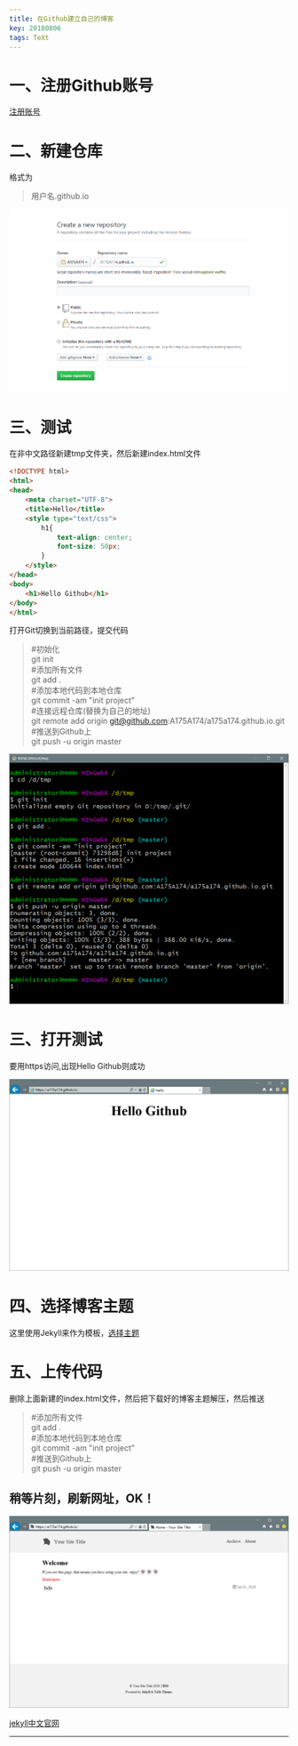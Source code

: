 ```yaml
---
title: 在Github建立自己的博客
key: 20180806
tags: TeXt
---
```


# 一、注册Github账号

[注册账号](https://github.com/join?source=header-home)

<!--more-->

# 二、新建仓库

格式为
> 用户名.github.io

![截图](/_posts/myimg/20180806/20180806203343.png)

# 三、测试


在非中文路径新建tmp文件夹，然后新建index.html文件

```html
<!DOCTYPE html>
<html>
<head>
    <meta charset="UTF-8">
    <title>Hello</title>
    <style type="text/css">
        h1{
            text-align: center;
            font-size: 50px;
        }
    </style>
</head>
<body>
    <h1>Hello Github</h1>
</body>
</html>
```

打开Git切换到当前路径，提交代码

> \#初始化  
git init  
\#添加所有文件  
git add .  
\#添加本地代码到本地仓库  
git commit -am "init project"  
\#连接远程仓库(替换为自己的地址)  
git remote add origin git@github.com:A175A174/a175a174.github.io.git  
\#推送到Github上  
git push -u origin master

![截图](/_posts/myimg/20180806/20180806212302.png)

# 三、打开测试

要用https访问,出现Hello Github则成功

![截图](/_posts/myimg/20180806/20180806205954.png)

# 四、选择博客主题

这里使用Jekyll来作为模板，[选择主题](http://jekyllthemes.org/)

# 五、上传代码

删除上面新建的index.html文件，然后把下载好的博客主题解压，然后推送


> \#添加所有文件  
git add .  
\#添加本地代码到本地仓库  
git commit -am "init project"  
\#推送到Github上  
git push -u origin master


## 稍等片刻，刷新网址，OK！

![截图](/_posts/myimg/20180806/20180806214913.png)

[jekyll中文官网](http://jekyllcn.com/)

---